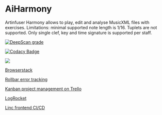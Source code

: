 # AiHarmony
Artinfuser Harmony allows to play, edit and analyse MusicXML files with exercises. Limitations: minimal supported note length is 1/16. Tuplets are not supported. Only single clef, key and time signature is supported per staff.

[![DeepScan grade](https://deepscan.io/api/teams/7033/projects/9147/branches/116136/badge/grade.svg)](https://deepscan.io/dashboard#view=project&tid=7033&pid=9147&bid=116136)

[![Codacy Badge](https://api.codacy.com/project/badge/Grade/eeb5081bf72440708b998e6abaa1efa4)](https://www.codacy.com/manual/rualark/AiHarmony?utm_source=github.com&amp;utm_medium=referral&amp;utm_content=rualark/AiHarmony&amp;utm_campaign=Badge_Grade)

<img src='https://bettercodehub.com/edge/badge/rualark/AiHarmony?branch=master'>

<a href="https://browserstack.com">Browserstack</a>

<a href=https://rollbar.com/rualark/all/items>Rollbar error tracking</a>

<a href=https://trello.com/b/tX8MG31U/harmony>Kanban project management on Trello</a>

<a href=https://app.logrocket.com/rgvzmt/aiharmony/>LogRocket</a>

<a href=https://app.linc.sh/sites/rualark-aiharmony>Linc frontend CI/CD</a>
